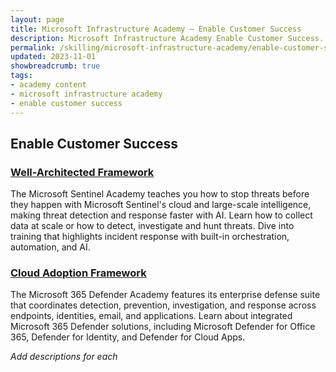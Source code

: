 ```yaml
---
layout: page
title: Microsoft Infrastructure Academy — Enable Customer Success
description: Microsoft Infrastructure Academy Enable Customer Success.
permalink: /skilling/microsoft-infrastructure-academy/enable-customer-success
updated: 2023-11-01
showbreadcrumb: true
tags: 
- academy content
- microsoft infrastructure academy
- enable customer success
---
```


## Enable Customer Success

### [Well-Architected Framework](/PartnerResources/skilling/microsoft-infrastructure-academy/waf)
The Microsoft Sentinel Academy teaches you how to stop threats before they happen with Microsoft Sentinel's cloud and large-scale intelligence, making threat detection and response faster with AI. Learn how to collect data at scale or how to detect, investigate and hunt threats. Dive into training that highlights incident response with built-in orchestration, automation, and AI.

### [Cloud Adoption Framework]()
The Microsoft 365 Defender Academy features its enterprise defense suite that coordinates detection, prevention, investigation, and response across endpoints, identities, email, and applications. Learn about integrated Microsoft 365 Defender solutions, including Microsoft Defender for Office 365, Defender for Identity, and Defender for Cloud Apps.

*Add descriptions for each*
